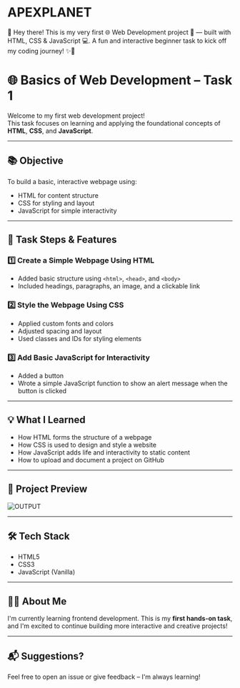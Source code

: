 # APEXPLANET
👋 Hey there! This is my very first 🌐 Web Development project 🚀 — built with HTML, CSS &amp; JavaScript 💻. A fun and interactive beginner task to kick off my coding journey! ✨🧠
# 🌐 Basics of Web Development – Task 1

Welcome to my first web development project!  
This task focuses on learning and applying the foundational concepts of **HTML**, **CSS**, and **JavaScript**.

---

## 📚 Objective

To build a basic, interactive webpage using:

- HTML for content structure
- CSS for styling and layout
- JavaScript for simple interactivity

---

## 📝 Task Steps & Features

### 1️⃣ Create a Simple Webpage Using HTML

- Added basic structure using `<html>`, `<head>`, and `<body>`
- Included headings, paragraphs, an image, and a clickable link

### 2️⃣ Style the Webpage Using CSS

- Applied custom fonts and colors
- Adjusted spacing and layout
- Used classes and IDs for styling elements

### 3️⃣ Add Basic JavaScript for Interactivity

- Added a button
- Wrote a simple JavaScript function to show an alert message when the button is clicked

---

## 💡 What I Learned

- How HTML forms the structure of a webpage
- How CSS is used to design and style a website
- How JavaScript adds life and interactivity to static content
- How to upload and document a project on GitHub

---

## 🚀 Project Preview


![OUTPUT](https://github.com/user-attachments/assets/2523e702-1c01-4251-a985-e28bcbd0c44d)

---

## 🛠️ Tech Stack

- HTML5
- CSS3
- JavaScript (Vanilla)

---

## 🙋‍♀️ About Me

I'm currently learning frontend development. This is my **first hands-on task**, and I'm excited to continue building more interactive and creative projects!

---

## 📬 Suggestions?

Feel free to open an issue or give feedback – I'm always learning!
